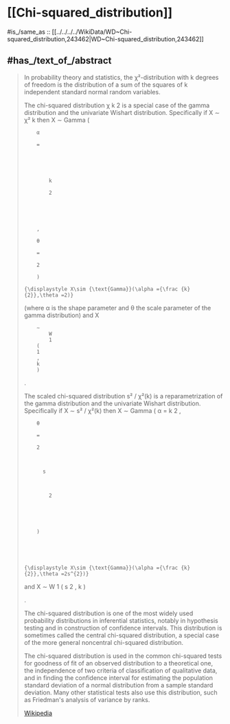 
# [[Chi-squared_distribution]] 

#is_/same_as :: [[../../../../WikiData/WD~Chi-squared_distribution,243462|WD~Chi-squared_distribution,243462]] 

## #has_/text_of_/abstract 

> In probability theory and statistics, the χ²-distribution with k degrees of freedom 
> is the distribution of a sum of the squares of k independent 
> standard normal random variables.
>
> The chi-squared distribution 
>           χ
>             k
>             2
>  is a special case of the gamma distribution and the univariate Wishart distribution.  Specifically if
>         X ∼ χ²
>             k
>  then 
>         X
>         ∼
>           Gamma
>         (
>
>         α
>
>         =
>
>         
>
>           
>
>             k
>
>             2
>
>           
>
>         
>
>         ,
>
>         θ
>
>         =
>
>         2
>
>         )
>
>     {\displaystyle X\sim {\text{Gamma}}(\alpha ={\frac {k}{2}},\theta =2)}
>  (where 
>         α
>  is the shape parameter and 
>         θ
>  the scale parameter of the gamma distribution) and 
>         X
>
>         ∼
>             W
>             1
>         (
>         1
>         ,
>         k
>         )
> .
>
> The scaled chi-squared distribution 
>           s²  / χ²(k)
>  is a reparametrization of the gamma distribution and the univariate Wishart distribution.  Specifically if
>         X ∼ s² / χ²(k)
>  then 
>         X
>         ∼
>           Gamma
>         (
>         α
>         =
>             k
>             2
>         ,
>
>         θ
>
>         =
>
>         2
>
>         
>
>           s
>
>           
>
>             2
>
>           
>
>         
>
>         )
>
>       
>
>     
>
>     {\displaystyle X\sim {\text{Gamma}}(\alpha ={\frac {k}{2}},\theta =2s^{2})}
>  and 
>         X
>         ∼
>             W
>             1
>         (
>           s
>             2
>         ,
>         k
>         )
>   
>
> .
>
> The chi-squared distribution is one of the most widely used probability distributions in inferential statistics, notably in hypothesis testing and in construction of confidence intervals. This distribution is sometimes called the central chi-squared distribution, a special case of the more general noncentral chi-squared distribution.
>
> The chi-squared distribution is used in the common chi-squared tests for goodness of fit of an observed distribution to a theoretical one, the independence of two criteria of classification of qualitative data, and in finding the confidence interval for estimating the population standard deviation of a normal distribution from a sample standard deviation. Many other statistical tests also use this distribution, such as Friedman's analysis of variance by ranks.
>
> [Wikipedia](https://en.wikipedia.org/wiki/Chi-squared%20distribution) 

